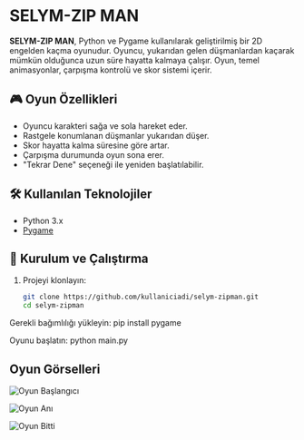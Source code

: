 # SELYM-ZIP MAN

**SELYM-ZIP MAN**, Python ve Pygame kullanılarak geliştirilmiş bir 2D engelden kaçma oyunudur. Oyuncu, yukarıdan gelen düşmanlardan kaçarak mümkün olduğunca uzun süre hayatta kalmaya çalışır. Oyun, temel animasyonlar, çarpışma kontrolü ve skor sistemi içerir.

## 🎮 Oyun Özellikleri

- Oyuncu karakteri sağa ve sola hareket eder.
- Rastgele konumlanan düşmanlar yukarıdan düşer.
- Skor hayatta kalma süresine göre artar.
- Çarpışma durumunda oyun sona erer.
- "Tekrar Dene" seçeneği ile yeniden başlatılabilir.

## 🛠 Kullanılan Teknolojiler

- Python 3.x
- [Pygame](https://www.pygame.org/)

## 🚀 Kurulum ve Çalıştırma

1. Projeyi klonlayın:

   ```bash
   git clone https://github.com/kullaniciadi/selym-zipman.git
   cd selym-zipman

Gerekli bağımlılığı yükleyin:
  pip install pygame

Oyunu başlatın:
  python main.py

##  Oyun Görselleri

![Oyun Başlangıcı](./images/1.jpg)  


![Oyun Anı](./images/2.jpg)  


![Oyun Bitti](./images/3.jpg)  


